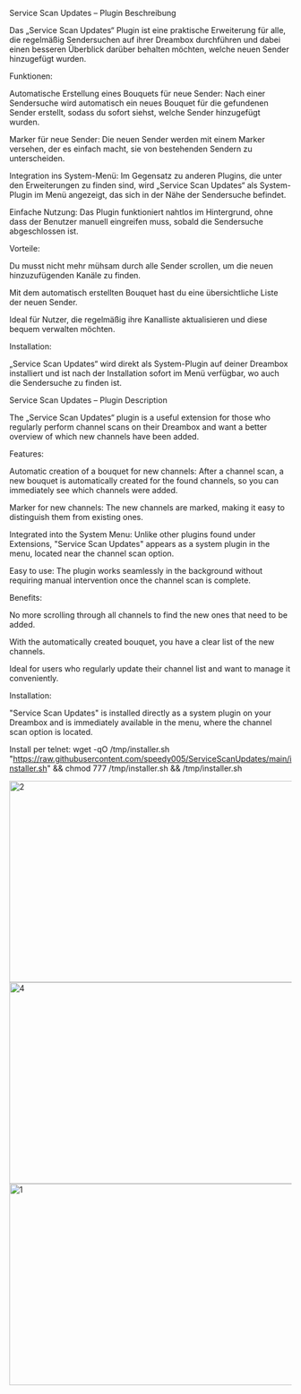 Service Scan Updates – Plugin Beschreibung

Das „Service Scan Updates“ Plugin ist eine praktische Erweiterung für alle, die regelmäßig Sendersuchen auf ihrer Dreambox durchführen und dabei einen besseren Überblick darüber behalten möchten, welche neuen Sender hinzugefügt wurden.

Funktionen:

Automatische Erstellung eines Bouquets für neue Sender: Nach einer Sendersuche wird automatisch ein neues Bouquet für die gefundenen Sender erstellt, sodass du sofort siehst, welche Sender hinzugefügt wurden.

Marker für neue Sender: Die neuen Sender werden mit einem Marker versehen, der es einfach macht, sie von bestehenden Sendern zu unterscheiden.

Integration ins System-Menü: Im Gegensatz zu anderen Plugins, die unter den Erweiterungen zu finden sind, wird „Service Scan Updates“ als System-Plugin im Menü angezeigt, das sich in der Nähe der Sendersuche befindet.

Einfache Nutzung: Das Plugin funktioniert nahtlos im Hintergrund, ohne dass der Benutzer manuell eingreifen muss, sobald die Sendersuche abgeschlossen ist.

Vorteile:

Du musst nicht mehr mühsam durch alle Sender scrollen, um die neuen hinzuzufügenden Kanäle zu finden.

Mit dem automatisch erstellten Bouquet hast du eine übersichtliche Liste der neuen Sender.

Ideal für Nutzer, die regelmäßig ihre Kanalliste aktualisieren und diese bequem verwalten möchten.

Installation:

„Service Scan Updates“ wird direkt als System-Plugin auf deiner Dreambox installiert und ist nach der Installation sofort im Menü verfügbar, wo auch die Sendersuche zu finden ist.

Service Scan Updates – Plugin Description

The „Service Scan Updates“ plugin is a useful extension for those who regularly perform channel scans on their Dreambox and want a better overview of which new channels have been added.

Features:

Automatic creation of a bouquet for new channels: After a channel scan, a new bouquet is automatically created for the found channels, so you can immediately see which channels were added.

Marker for new channels: The new channels are marked, making it easy to distinguish them from existing ones.

Integrated into the System Menu: Unlike other plugins found under Extensions, "Service Scan Updates" appears as a system plugin in the menu, located near the channel scan option.

Easy to use: The plugin works seamlessly in the background without requiring manual intervention once the channel scan is complete.

Benefits:

No more scrolling through all channels to find the new ones that need to be added.

With the automatically created bouquet, you have a clear list of the new channels.

Ideal for users who regularly update their channel list and want to manage it conveniently.

Installation:

"Service Scan Updates" is installed directly as a system plugin on your Dreambox and is immediately available in the menu, where the channel scan option is located.


Install per telnet:
wget -qO /tmp/installer.sh "https://raw.githubusercontent.com/speedy005/ServiceScanUpdates/main/installer.sh" && chmod 777 /tmp/installer.sh && /tmp/installer.sh


<img width="640" height="360" alt="2" src="https://github.com/user-attachments/assets/6053b043-7ea7-477d-933e-da2bd0483243" />
<img width="640" height="360" alt="4" src="https://github.com/user-attachments/assets/d439c6b2-511c-4ab5-a8c9-d7160faa18e1" />
<img width="640" height="360" alt="1" src="https://github.com/user-attachments/assets/30c8b5a6-f047-46a8-86a7-873f7599eb68" />


